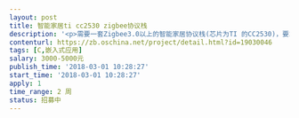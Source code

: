 ```yaml
---                
layout: post       
title: 智能家居ti cc2530 zigbee协议栈            
description: '<p>需要一套Zigbee3.0以上的智能家居协议栈(芯片为TI 的CC2530)，要求运行稳定可靠，经过实际应用的。提供主机电路板和终端设备电路板，开发者进行固件开发，我们会提供与cc2530的串行通信协议，主要工作完成协议栈部分内容即可。</p>'     
contenturl: https://zb.oschina.net/project/detail.html?id=19030046      
tags: [C,嵌入式应用]            
salary: 3000-5000元          
publish_time: '2018-03-01 10:28:27'         
start_time: '2018-03-01 10:28:27'           
apply: 1                   
time_range: 2 周              
status: 招募中                  
---                 
```

